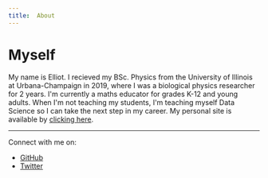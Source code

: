```yaml
---
title:  About
---
```


# Myself #
My name is Elliot. I recieved my BSc. Physics from the University of Illinois at Urbana-Champaign in 2019, where I was a biological physics researcher for 2 years. I'm currently a maths educator for grades K-12 and young adults. When I'm not teaching my students, I'm teaching myself Data Science so I can take the next step in my career. My personal site is available by [clicking here](https://nurriol2.github.io/).

___  

Connect with me on:  
- [GitHub](https://github.com/nurriol2)
- [Twitter](http://twitter.com/_ElliotF)
